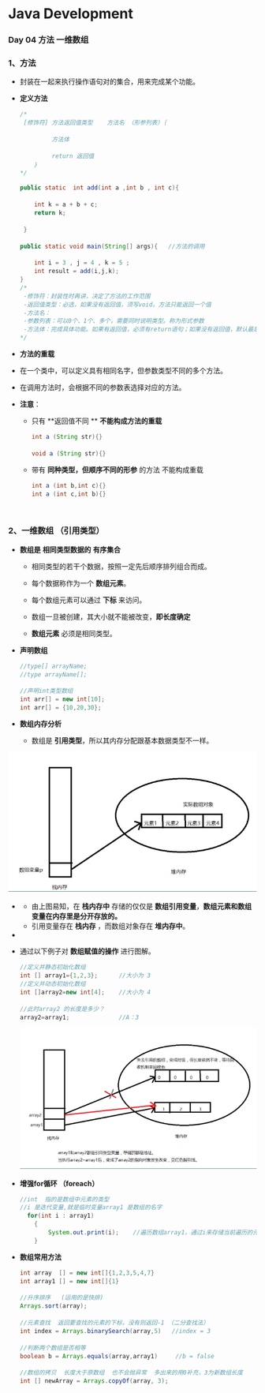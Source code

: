 # Java Development



### Day 04  方法   一维数组



### 1、方法

- 封装在一起来执行操作语句对的集合，用来完成某个功能。



 - **定义方法**

   ``` java
   /*
   	[修饰符] 方法返回值类型    方法名 （形参列表）｛
   	
   			方法体 
   
   			return 返回值
       ｝
   */
   ```

   ```java
   public static  int add(int a ,int b , int c){
       
       int k = a + b + c;
       return k;
       
    }
   
   public static void main(String[] args){   //方法的调用
       
       int i = 3 , j = 4 , k = 5 ;
       int result = add(i,j,k);
   }
   /*
   	-修饰符：封装性时再讲，决定了方法的工作范围
   	-返回值类型：必选，如果没有返回值，须写void。方法只能返回一个值
   	-方法名：
   	-参数列表：可以0个、1个、多个，需要同时说明类型。称为形式参数
   	-方法体：完成具体功能。如果有返回值，必须有return语句；如果没有返回值，默认最后一条语句是		 return，可以省略。
   */
   ```

   

-	**方法的重载**

  -	在一个类中，可以定义具有相同名字，但参数类型不同的多个方法。
  -	在调用方法时，会根据不同的参数表选择对应的方法。

  

  - **注意**：

    - 只有 **返回值不同 **  **不能构成方法的重载**

      ```java
      int a (String str){}
      
      void a (String str){}
      ```

    - 带有  **同种类型，但顺序不同的形参** 的方法 不能构成重载

      ```java
      int a (int b,int c){}
      int a (int c,int b){}
      ```

      

  

​		

### 2、一维数组   （引用类型）

- **数组是** **相同类型数据的**  **有序集合**

  - 相同类型的若干个数据，按照一定先后顺序排列组合而成。

  - 每个数据称作为一个 **数组元素**。

  - 每个数组元素可以通过 **下标** 来访问。

  - 数组一旦被创建，其大小就不能被改变，**即长度确定**

  - **数组元素** 必须是相同类型。




- **声明数组**

  ```java
  //type[] arrayName;
  //type arrayName[];
  
  //声明int类型数组
  int arr[] = new int[10];
  int arr[] = {10,20,30};
  ```

  

- **数组内存分析**

  - 数组是 **引用类型**，所以其内存分配跟基本数据类型不一样。

  

![01](https://github.com/Minyonlew/Java_Backend_Development/blob/master/day04/Day04self_summary/01.png)

- 
  - 由上图易知，在 **栈内存中** 存储的仅仅是 **数组引用变量**，**数组元素和数组变量在内存里是分开存放的。**
  - 引用变量存在 **栈内存** ，而数组对象存在 **堆内存中**。





- 

  - 通过以下例子对 **数组赋值的操作** 进行图解。

    ```java
    //定义并静态初始化数组
    int [] array1={1,2,3};      //大小为 3
    //定义并动态初始化数组
    int []array2=new int[4];    //大小为 4
    
    //此时array2 的长度是多少？
    array2=array1;   			//A：3
    
    ```

    ![02](https://github.com/Minyonlew/Java_Backend_Development/blob/master/day04/Day04self_summary/02.png)



- **增强for循环  （foreach）**

  ```java
  //int  指的是数组中元素的类型
  //i 是迭代变量,就是临时变量array1 是数组的名字
  	for(int i : array1)
      {
          System.out.print(i);    //遍历数组array1，通过i来存储当前遍历的元素，从而将元素逐一打印
      }
  
  ```

  

- **数组常用方法**

  ```java
  int array  [] = new int[]{1,2,3,5,4,7}
  int array1 [] = new int[]{1}
  
  //升序排序   (运用的是快排)
  Arrays.sort(array);
  
  //元素查找  返回要查找的元素的下标，没有则返回-1 （二分查找法）
  int index = Arrays.binarySearch(array,5)   //index = 3
      
  //判断两个数组是否相等 
  boolean b = Arrays.equals(array,array1)     //b = false
   
  //数组的拷贝  长度大于原数组  也不会抛异常  多出来的用0补充，3为新数组长度
  int [] newArray = Arrays.copyOf(array, 3);
  
  ```

  

